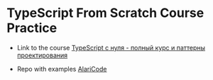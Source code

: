 # TypeScript From Scratch Course Practice

- Link to the course [TypeScript с нуля - полный курс и паттерны проектирования](https://www.udemy.com/course/typescript-full/?utm_source=adwords-learn&utm_medium=udemyads&utm_campaign=INTL-AW-PROS-TECH-RU-DSA-RU-RUS_._ci__._sl_RUS_._vi_TECH_._sd_All_._la_RU_._&utm_content=deal4584&utm_term=_._ag_107918918051_._ad_440091294638_._de_c_._dm__._pl__._ti_dsa-310094130363_._li_1012861_._pd__._&gclid=Cj0KCQjw2qKmBhCfARIsAFy8buLBBzy5y_c64GDvCCgSCX6J_JXOYABDohLEfpnP04QUDFDAljwCRuQaAtOPEALw_wcB)

- Repo with examples [AlariCode](https://github.com/AlariCode/5-typescript-demo-1)
